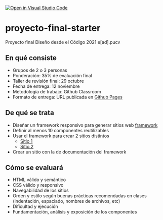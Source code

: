 [![Open in Visual Studio Code](https://classroom.github.com/assets/open-in-vscode-f059dc9a6f8d3a56e377f745f24479a46679e63a5d9fe6f495e02850cd0d8118.svg)](https://classroom.github.com/online_ide?assignment_repo_id=5916297&assignment_repo_type=AssignmentRepo)
# proyecto-final-starter
Proyecto final Diseño desde el Código 2021 e[ad].pucv

## En qué consiste

* Grupos de 2 o 3 personas
* Ponderación: 35% de evaluación final
* Taller de revisión final: 29 octubre
* Fecha de entrega: 12 noviembre
* Metodología de trabajo: Github Classroom
* Formato de entrega: URL publicada en [Github Pages](https://docs.github.com/en/pages/getting-started-with-github-pages/about-github-pages)

## De qué se trata

* Diseñar un framework responsivo para generar sitios web [framework](framework/index.html)
* Definir al menos 10 componentes reutilizables
* Usar el framework para crear 2 sitios distintos
  + [Sitio 1](sitio-1/index.html)
  + [Sitio 2](sitio-2/index.html)
* Crear un sitio con la de documentación del framework

## Cómo se evaluará

* HTML válido y semántico
* CSS válido y responsivo
* Navegabilidad de los sitios
* Orden y estilo según buenas prácticas recomendadas en clases (indentación, espaciado, nombres de archivos, etc)
* Dificultad y ejecución
* Fundamentación, análisis y exposición de los componentes

